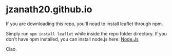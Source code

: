 # jzanath20.github.io

If you are downloading this repo, you'll nead to install leaflet through npm.

Simply run `npm install leaflet` while inside the repo folder directory.
If you don't have npm installed, you can install node.js here: <a href="https://nodejs.org/en/">Node.Js</a>

Ciao.
